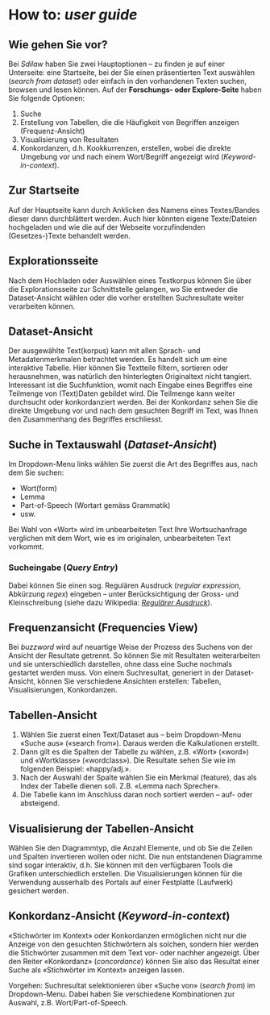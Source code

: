 <br><br>

# **How to**: *user guide*

## Wie gehen Sie vor?

Bei *Sdilaw* haben Sie zwei Hauptoptionen – zu finden je auf einer Unterseite: 
eine Startseite, bei der Sie einen präsentierten Text auswählen (*search from dataset*) oder einfach in den vorhandenen Texten suchen, browsen und lesen können.
Auf der **Forschungs- oder Explore-Seite** haben Sie folgende Optionen:

1. Suche
2. Erstellung von Tabellen, die die Häufigkeit von Begriffen anzeigen (Frequenz-Ansicht)
3. Visualisierung von Resultaten
4. Konkordanzen, d.h. Kookkurrenzen, erstellen, wobei die direkte Umgebung vor und nach einem Wort/Begriff angezeigt wird (*Keyword-in-context*).

## Zur Startseite

Auf der Hauptseite kann durch Anklicken des Namens eines Textes/Bandes dieser dann durchblättert werden. Auch hier könnten eigene Texte/Dateien hochgeladen und wie die auf der Webseite vorzufindenden (Gesetzes-)Texte behandelt werden.

## Explorationsseite

Nach dem Hochladen oder Auswählen eines Textkorpus können Sie über die Explorationsseite zur Schnittstelle gelangen, wo Sie entweder die Dataset-Ansicht wählen oder die vorher erstellten Suchresultate weiter verarbeiten können.

## Dataset-Ansicht

Der ausgewählte Text(korpus) kann mit allen Sprach- und Metadatenmerkmalen betrachtet werden. Es handelt sich um eine interaktive Tabelle. Hier können Sie Textteile filtern, sortieren oder herausnehmen, was natürlich den hinterlegten Originaltext nicht tangiert. Interessant ist die Suchfunktion, womit nach Eingabe eines Begriffes eine Teilmenge von (Text)Daten gebildet wird. Die Teilmenge kann weiter durchsucht oder konkordanziert werden. Bei der Konkordanz sehen Sie die direkte Umgebung vor und nach dem gesuchten Begriff im Text, was Ihnen den Zusammenhang des Begriffes erschliesst.

## Suche in Textauswahl (*Dataset-Ansicht*)

Im Dropdown-Menu links wählen Sie zuerst die Art des Begriffes aus, nach dem Sie suchen:

* Wort(form)
* Lemma
* Part-of-Speech (Wortart gemäss Grammatik)
* usw.

Bei Wahl von «Wort» wird im unbearbeiteten Text Ihre Wortsuchanfrage verglichen mit dem Wort, wie es im originalen, unbearbeiteten Text vorkommt.

### Sucheingabe (*Query Entry*)

Dabei können Sie einen sog. Regulären Ausdruck (*regular expression*, Abkürzung *regex*) eingeben – unter Berücksichtigung der Gross- und Kleinschreibung (siehe dazu Wikipedia: [*Regulärer Ausdruck*](https://de.wikipedia.org/wiki/Regul%C3%A4rer_Ausdruck)).

## Frequenzansicht (Frequencies View)

Bei *buzzword* wird auf neuartige Weise der Prozess des Suchens von der Ansicht der Resultate getrennt. So können Sie mit Resultaten weiterarbeiten und sie unterschiedlich darstellen, ohne dass eine Suche nochmals gestartet werden muss. Von einem Suchresultat, generiert in der Dataset-Ansicht, können Sie verschiedene Ansichten erstellen: Tabellen, Visualisierungen, Konkordanzen.

## Tabellen-Ansicht

1. Wählen Sie zuerst einen Text/Dataset aus – beim Dropdown-Menu «Suche aus» («search from»). Daraus werden die Kalkulationen erstellt.
2. Dann gilt es die Spalten der Tabelle zu wählen, z.B. «Wort» («word») und «Wortklasse» («wordclass»). Die Resultate sehen Sie wie im folgenden Beispiel: «happy/adj.».
3. Nach der Auswahl der Spalte wählen Sie ein Merkmal (feature), das als Index der Tabelle dienen soll. Z.B. «Lemma nach Sprecher».
4. Die Tabelle kann im Anschluss daran noch sortiert werden – auf- oder absteigend.

## Visualisierung der Tabellen-Ansicht

Wählen Sie den Diagrammtyp, die Anzahl Elemente, und ob Sie die Zeilen und Spalten invertieren wollen oder nicht. Die nun entstandenen Diagramme sind sogar interaktiv, d.h. Sie können mit den verfügbaren Tools die Grafiken unterschiedlich erstellen. Die Visualisierungen können für die Verwendung ausserhalb des Portals auf einer Festplatte (Laufwerk) gesichert werden.

## Konkordanz-Ansicht (*Keyword-in-context*)

«Stichwörter im Kontext» oder Konkordanzen ermöglichen nicht nur die Anzeige von den gesuchten Stichwörtern als solchen, sondern hier werden die Stichwörter zusammen mit dem Text vor- oder nachher angezeigt. Über den Reiter «Konkordanz» (*concordance*) können Sie also das Resultat einer Suche als «Stichwörter im Kontext» anzeigen lassen.

Vorgehen: Suchresultat selektionieren über «Suche von» (*search from*) im Dropdown-Menu. Dabei haben Sie verschiedene Kombinationen zur Auswahl, z.B. Wort/Part-of-Speech.
